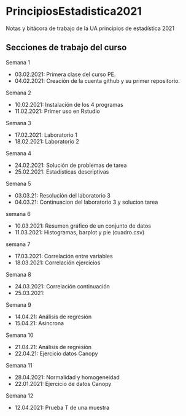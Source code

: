 # PrincipiosEstadistica2021
Notas y bitácora de trabajo de la UA principios de estadística 2021


## Secciones de trabajo del curso 
Semana 1
+ 03.02.2021: Primera clase del curso PE.
+ 04.02.2021: Creación de la cuenta github y su primer repositorio.

Semana 2
+ 10.02.2021: Instalación de los 4 programas
+ 11.02.2021: Primer uso en Rstudio 

Semana 3
+ 17.02.2021: Laboratorio 1
+ 18.02.2021: Laboratorio 2

Semana 4
+ 24.02.2021: Solución de problemas de tarea
+ 25.02.2021: Estadisticas descriptivas

Semana 5
+ 03.03.21: Resolución del laboratorio 3
+ 04.03.21: Continuacion del laboratorio 3 y solucion tarea

semana 6
+ 10.03.2021: Resumen gráfico de un conjunto de datos 
+ 11.03.2021: Histogramas, barplot y pie (cuadro.csv)

semana 7
+ 17.03.2021: Correlación entre variables
+ 18.03.2021: Correlación ejercicios 

Semana 8
+ 24.03.2021: Correlación continuación
+ 25.03.2021: 

Semana 9
+ 14.04.21: Análisis de regresión 
+ 15.04.21: Asincrona

Semana 10
+ 21.04.21: Análisis de regresión
+ 22.04.21: Ejercicio datos Canopy

Semana 11
+ 28.04.2021: Normalidad y homogeneidad 
+ 22.01.2021: Ejercicio de datos Canopy

Semana 12
+ 12.04.2021: Prueba T de una muestra 
